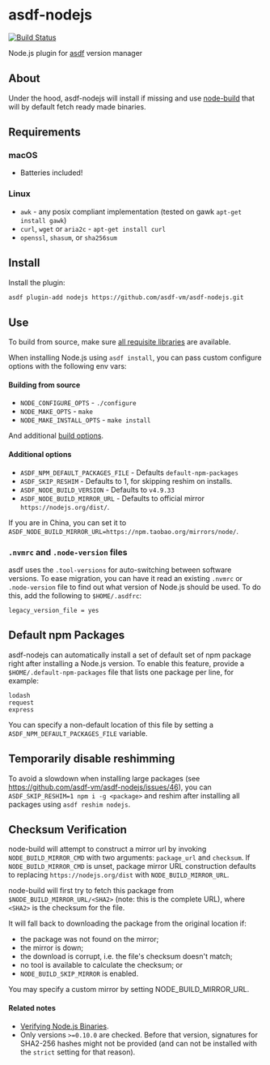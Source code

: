 # asdf-nodejs

[![Build Status](https://travis-ci.org/asdf-vm/asdf-nodejs.svg?branch=master)](https://travis-ci.org/asdf-vm/asdf-nodejs)

Node.js plugin for [asdf](https://github.com/asdf-vm/asdf) version manager

## About

Under the hood, asdf-nodejs will install if missing and use [node-build](https://github.com/nodenv/node-build) that will by default fetch ready made binaries.

## Requirements

### macOS
* Batteries included!

### Linux
* `awk` - any posix compliant implementation (tested on gawk `apt-get install gawk`)
* `curl`, `wget` or `aria2c` - `apt-get install curl`
* `openssl`, `shasum`, or `sha256sum`

## Install

Install the plugin:

```bash
asdf plugin-add nodejs https://github.com/asdf-vm/asdf-nodejs.git
```


## Use

To build from source, make sure [all requisite libraries](https://github.com/nodejs/node/blob/master/BUILDING.md#unix-and-macos) are available.

When installing Node.js using `asdf install`, you can pass custom configure options with the following env vars:

#### Building from source
* `NODE_CONFIGURE_OPTS`     - `./configure`
* `NODE_MAKE_OPTS`          - `make`
* `NODE_MAKE_INSTALL_OPTS`  - `make install`

And additional [build options](https://github.com/nodenv/node-build#custom-build-configuration).

#### Additional options
* `ASDF_NPM_DEFAULT_PACKAGES_FILE` - Defaults `default-npm-packages`
* `ASDF_SKIP_RESHIM`               - Defaults to 1, for skipping reshim on installs.
* `ASDF_NODE_BUILD_VERSION`        - Defaults to `v4.9.33`
* `ASDF_NODE_BUILD_MIRROR_URL`     - Defaults to official mirror `https://nodejs.org/dist/`.

If you are in China, you can set it to `ASDF_NODE_BUILD_MIRROR_URL=https://npm.taobao.org/mirrors/node/`.


### `.nvmrc` and `.node-version` files

asdf uses the `.tool-versions` for auto-switching between software versions. To ease migration, you can have it read an existing `.nvmrc` or `.node-version` file to find out what version of Node.js should be used. To do this, add the following to `$HOME/.asdfrc`:

```
legacy_version_file = yes
```

## Default npm Packages

asdf-nodejs can automatically install a set of default set of npm package right after installing a Node.js version. To enable this feature, provide a `$HOME/.default-npm-packages` file that lists one package per line, for example:

```
lodash
request
express
```

You can specify a non-default location of this file by setting a `ASDF_NPM_DEFAULT_PACKAGES_FILE` variable.

## Temporarily disable reshimming

To avoid a slowdown when installing large packages (see https://github.com/asdf-vm/asdf-nodejs/issues/46), you can `ASDF_SKIP_RESHIM=1 npm i -g <package>` and reshim after installing all packages using `asdf reshim nodejs`.

## Checksum Verification
node-build will attempt to construct a mirror url by invoking `NODE_BUILD_MIRROR_CMD` with two arguments: `package_url` and `checksum`. If `NODE_BUILD_MIRROR_CMD` is unset, package mirror URL construction defaults to replacing `https://nodejs.org/dist` with `NODE_BUILD_MIRROR_URL`.

node-build will first try to fetch this package from `$NODE_BUILD_MIRROR_URL/<SHA2>` (note: this is the complete URL), where `<SHA2>` is the checksum for the file.

It will fall back to downloading the package from the original location if:

* the package was not found on the mirror;
* the mirror is down;
* the download is corrupt, i.e. the file's checksum doesn't match;
* no tool is available to calculate the checksum; or
* `NODE_BUILD_SKIP_MIRROR` is enabled.

You may specify a custom mirror by setting NODE_BUILD_MIRROR_URL.


#### Related notes

* [Verifying Node.js Binaries](https://github.com/nodenv/node-build#checksum-verification).
* Only versions `>=0.10.0` are checked. Before that version, signatures for SHA2-256 hashes might not be provided (and can not be installed with the `strict` setting for that reason).
